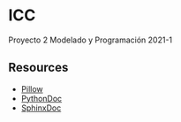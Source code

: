 # ICC
Proyecto 2 Modelado y Programación 2021-1

## Resources

- [Pillow](https://pillow.readthedocs.io/en/stable/)
- [PythonDoc](https://docs.python.org/3.8/)
- [SphinxDoc](https://sphinx-rtd-tutorial.readthedocs.io/en/latest/build-the-docs.html#generating-documentation-from-docstrings)
